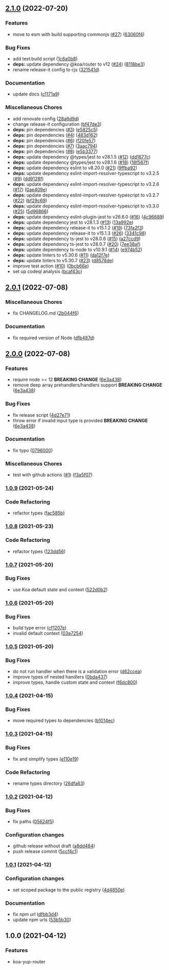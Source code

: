 ## [2.1.0](https://github.com/rudi23/koa-yup-router/compare/v2.0.1...v2.1.0) (2022-07-20)

### Features

-   move to esm with build supporting commonjs ([#27](https://github.com/rudi23/koa-yup-router/issues/27)) ([63060f4](https://github.com/rudi23/koa-yup-router/commit/63060f4f9ad1bd661aacae7ef52e74915032c970))

### Bug Fixes

-   add test:build script ([1c6a0b8](https://github.com/rudi23/koa-yup-router/commit/1c6a0b815fd747b21dc16d46fde655b7ebe9cc54))
-   **deps:** update dependency @koa/router to v12 ([#24](https://github.com/rudi23/koa-yup-router/issues/24)) ([8118be3](https://github.com/rudi23/koa-yup-router/commit/8118be3301cbc2bd163c7ed98303a263ec428631))
-   rename release-it config to cjs ([321541d](https://github.com/rudi23/koa-yup-router/commit/321541d9777e4d659a30579909205116f3028643))

### Documentation

-   update docs ([c1171a9](https://github.com/rudi23/koa-yup-router/commit/c1171a93a981373f2cad9183fa6313d03507e5e3))

### Miscellaneous Chores

-   add renovate config ([28a6d9d](https://github.com/rudi23/koa-yup-router/commit/28a6d9dda8dde59ad879807dc0de6900b91445e5))
-   change release-it configuration ([bf47de3](https://github.com/rudi23/koa-yup-router/commit/bf47de3a3ab5a6b95013f2429a39030db982e539))
-   **deps:** pin dependencies ([#3](https://github.com/rudi23/koa-yup-router/issues/3)) ([e5825c5](https://github.com/rudi23/koa-yup-router/commit/e5825c592337be4955c3c3ef903ed87a19cccd7a))
-   **deps:** pin dependencies ([#4](https://github.com/rudi23/koa-yup-router/issues/4)) ([483d162](https://github.com/rudi23/koa-yup-router/commit/483d162a5bd844428591cb711d5678171352533e))
-   **deps:** pin dependencies ([#6](https://github.com/rudi23/koa-yup-router/issues/6)) ([f20fe57](https://github.com/rudi23/koa-yup-router/commit/f20fe5797c15e9ad6ac8c4c26c4d5d0d2375d5e1))
-   **deps:** pin dependencies ([#7](https://github.com/rudi23/koa-yup-router/issues/7)) ([3aac794](https://github.com/rudi23/koa-yup-router/commit/3aac794d898101c7ea90b57f16507fcbaf463f12))
-   **deps:** pin dependencies ([#8](https://github.com/rudi23/koa-yup-router/issues/8)) ([e5b3377](https://github.com/rudi23/koa-yup-router/commit/e5b33779dc3c1cf0786d25d7908f01aed5af71a0))
-   **deps:** update dependency @types/jest to v28.1.5 ([#12](https://github.com/rudi23/koa-yup-router/issues/12)) ([dd1677c](https://github.com/rudi23/koa-yup-router/commit/dd1677cc6ce6c2458ba9ce0559c1a306a4d6063d))
-   **deps:** update dependency @types/jest to v28.1.6 ([#18](https://github.com/rudi23/koa-yup-router/issues/18)) ([18f567f](https://github.com/rudi23/koa-yup-router/commit/18f567f94fb97a601dc9268b2ed6b2e5256a68fc))
-   **deps:** update dependency eslint to v8.20.0 ([#21](https://github.com/rudi23/koa-yup-router/issues/21)) ([9ffba92](https://github.com/rudi23/koa-yup-router/commit/9ffba92acaba3797ce2f622607c6e85b7d0e89a2))
-   **deps:** update dependency eslint-import-resolver-typescript to v3.2.5 ([#9](https://github.com/rudi23/koa-yup-router/issues/9)) ([dd9128f](https://github.com/rudi23/koa-yup-router/commit/dd9128fd88404bff404c5108602270dacaeff32a))
-   **deps:** update dependency eslint-import-resolver-typescript to v3.2.6 ([#17](https://github.com/rudi23/koa-yup-router/issues/17)) ([0ae409e](https://github.com/rudi23/koa-yup-router/commit/0ae409e82d5c3f6a2c2cba52da2d9355c00ee69c))
-   **deps:** update dependency eslint-import-resolver-typescript to v3.2.7 ([#22](https://github.com/rudi23/koa-yup-router/issues/22)) ([bf29c69](https://github.com/rudi23/koa-yup-router/commit/bf29c697a020be5cf6e83b74d1a21a8fa43f2ef7))
-   **deps:** update dependency eslint-import-resolver-typescript to v3.3.0 ([#25](https://github.com/rudi23/koa-yup-router/issues/25)) ([5d96866](https://github.com/rudi23/koa-yup-router/commit/5d96866c393950cd471fdb4966a832f596bfc361))
-   **deps:** update dependency eslint-plugin-jest to v26.6.0 ([#16](https://github.com/rudi23/koa-yup-router/issues/16)) ([4c96689](https://github.com/rudi23/koa-yup-router/commit/4c96689ace9a552e8a77dae979cda7fb04306ab7))
-   **deps:** update dependency jest to v28.1.3 ([#13](https://github.com/rudi23/koa-yup-router/issues/13)) ([13a992e](https://github.com/rudi23/koa-yup-router/commit/13a992e4d1b70f7cbc7538bd24c9198e5e2f61ad))
-   **deps:** update dependency release-it to v15.1.2 ([#19](https://github.com/rudi23/koa-yup-router/issues/19)) ([73fa2f3](https://github.com/rudi23/koa-yup-router/commit/73fa2f33750a1123bfa1f4d74fd51ca941a9c8cb))
-   **deps:** update dependency release-it to v15.1.3 ([#26](https://github.com/rudi23/koa-yup-router/issues/26)) ([3341c98](https://github.com/rudi23/koa-yup-router/commit/3341c9845b0a7c630a69e5204913b9221f3977a5))
-   **deps:** update dependency ts-jest to v28.0.6 ([#15](https://github.com/rudi23/koa-yup-router/issues/15)) ([a27ccd9](https://github.com/rudi23/koa-yup-router/commit/a27ccd928d7cd8fde61c71a0c5ad194b4a78d910))
-   **deps:** update dependency ts-jest to v28.0.7 ([#20](https://github.com/rudi23/koa-yup-router/issues/20)) ([7ee38af](https://github.com/rudi23/koa-yup-router/commit/7ee38af2e68724ba10911f590241a890a66b4955))
-   **deps:** update dependency ts-node to v10.9.1 ([#14](https://github.com/rudi23/koa-yup-router/issues/14)) ([e974b52](https://github.com/rudi23/koa-yup-router/commit/e974b523c56c8b946bd89ebc9e44f7e1ecb1d535))
-   **deps:** update linters to v5.30.6 ([#11](https://github.com/rudi23/koa-yup-router/issues/11)) ([da12f7e](https://github.com/rudi23/koa-yup-router/commit/da12f7e98cc5749e3cbd9d0311a37b804df02772))
-   **deps:** update linters to v5.30.7 ([#23](https://github.com/rudi23/koa-yup-router/issues/23)) ([d8578de](https://github.com/rudi23/koa-yup-router/commit/d8578de8ce1540c5be68fdcf32935276cc30f970))
-   improve test action ([#10](https://github.com/rudi23/koa-yup-router/issues/10)) ([0bcb66e](https://github.com/rudi23/koa-yup-router/commit/0bcb66ee94a0cbe663a3a121a5bd610ff5ceb1c5))
-   set up codeql analysis ([bcaf43c](https://github.com/rudi23/koa-yup-router/commit/bcaf43c2ddfc7682fe47d7e07fa876334f21094e))

## [2.0.1](https://github.com/rudi23/koa-yup-router/compare/v2.0.0...v2.0.1) (2022-07-08)

### Miscellaneous Chores

-   fix CHANGELOG.md ([2b044f6](https://github.com/rudi23/koa-yup-router/commit/2b044f6cedad407b11f7cdf888e325a87e4a5d29))

### Documentation

-   fix required version of Node ([dfb487d](https://github.com/rudi23/koa-yup-router/commit/dfb487d32f6299e461e3937a809df0866b35dd4f))

## [2.0.0](https://github.com/rudi23/koa-yup-router/compare/v1.0.9...v2.0.0) (2022-07-08)

### Features

-   require node >= 12 **BREAKING CHANGE** ([6e3a438](https://github.com/rudi23/koa-yup-router/commit/6e3a438b8edfe8ef6dd2a8bb4eecfa51074abafb))
-   remove deep array prehandlers/handlers support **BREAKING CHANGE** ([6e3a438](https://github.com/rudi23/koa-yup-router/commit/6e3a438b8edfe8ef6dd2a8bb4eecfa51074abafb))

### Bug Fixes

-   fix release script ([4d27e71](https://github.com/rudi23/koa-yup-router/commit/4d27e71d6c632324587292b0e49ae19f4562211f))
-   throw error if invalid input type is provided **BREAKING CHANGE** ([6e3a438](https://github.com/rudi23/koa-yup-router/commit/6e3a438b8edfe8ef6dd2a8bb4eecfa51074abafb))

### Documentation

-   fix typo ([0796000](https://github.com/rudi23/koa-yup-router/commit/07960003a2214c7ff59d0dc091c2a0b010370c7e))

### Miscellaneous Chores

-   test with github actions ([#1](https://github.com/rudi23/koa-yup-router/issues/1)) ([f3a5f07](https://github.com/rudi23/koa-yup-router/commit/f3a5f072015818c19bda59871de7db16c5e6bd5a))

### [1.0.9](https://github.com/rudi23/koa-yup-router/compare/v1.0.8...v1.0.9) (2021-05-24)

### Code Refactoring

-   refactor types ([fac585b](https://github.com/rudi23/koa-yup-router/commit/fac585bc42cff5cd2eca926eb63e05d0b8cc0655))

### [1.0.8](https://github.com/rudi23/koa-yup-router/compare/v1.0.7...v1.0.8) (2021-05-23)

### Code Refactoring

-   refactor types ([123dd56](https://github.com/rudi23/koa-yup-router/commit/123dd56ca1aea476b953a2efdbaa71893d9cb9bf))

### [1.0.7](https://github.com/rudi23/koa-yup-router/compare/v1.0.6...v1.0.7) (2021-05-20)

### Bug Fixes

-   use Koa default state and context ([522d0b2](https://github.com/rudi23/koa-yup-router/commit/522d0b28771287db275860ae6d15d290b794f6c0))

### [1.0.6](https://github.com/rudi23/koa-yup-router/compare/v1.0.5...v1.0.6) (2021-05-20)

### Bug Fixes

-   build type error ([cf1207e](https://github.com/rudi23/koa-yup-router/commit/cf1207e77d0e2b3a4bb43809528b3d6958019563))
-   invalid default context ([03e7254](https://github.com/rudi23/koa-yup-router/commit/03e7254b60ef985fc66cf881054ecfe60fab4923))

### [1.0.5](https://github.com/rudi23/koa-yup-router/compare/v1.0.4...v1.0.5) (2021-05-20)

### Bug Fixes

-   do not run handler when there is a validation error ([d62ccea](https://github.com/rudi23/koa-yup-router/commit/d62ccea866a6a3b674d68082fb5e0d42363768f5))
-   improve types of nested handlers ([0bda437](https://github.com/rudi23/koa-yup-router/commit/0bda437f4631f6221194e025ec3908531ba6c259))
-   improve types, handle custom state and context ([f6dc800](https://github.com/rudi23/koa-yup-router/commit/f6dc800652557cbffad45bed2784903cfd1062ab))

### [1.0.4](https://github.com/rudi23/koa-yup-router/compare/v1.0.3...v1.0.4) (2021-04-15)

### Bug Fixes

-   move required types to dependencies ([b1014ec](https://github.com/rudi23/koa-yup-router/commit/b1014ec6b76ce3f215cbdc571a4b6fa836ebac92))

### [1.0.3](https://github.com/rudi23/koa-yup-router/compare/v1.0.2...v1.0.3) (2021-04-15)

### Bug Fixes

-   fix and simplify types ([e110e19](https://github.com/rudi23/koa-yup-router/commit/e110e19b1cf0f77be59935fd9edadacb5aa795f0))

### Code Refactoring

-   rename types directory ([26dfa63](https://github.com/rudi23/koa-yup-router/commit/26dfa63da779c907dde8bc80c3b3fecd81db37c1))

### [1.0.2](https://github.com/rudi23/koa-yup-router/compare/v1.0.1...v1.0.2) (2021-04-12)

### Bug Fixes

-   fix paths ([05624f5](https://github.com/rudi23/koa-yup-router/commit/05624f549befc9141105e6f7b085b2bed0117f38))

### Configuration changes

-   github release without draft ([a8dd484](https://github.com/rudi23/koa-yup-router/commit/a8dd484d3e724864e47336407edd1943dc22a7a0))
-   push release commit ([5ccf4c1](https://github.com/rudi23/koa-yup-router/commit/5ccf4c1da0c7c5dccd796cdde192a4751e0ea997))

### [1.0.1](https://github.com/rudi23/koa-yup-router/compare/v1.0.0...v1.0.1) (2021-04-12)

### Configuration changes

-   set scoped package to the public registry ([4d4850e](https://github.com/rudi23/koa-yup-router/commit/4d4850ed820fda14dab026856d3e0dafde27138a))

### Documentation

-   fix npm url ([dfbb3d4](https://github.com/rudi23/koa-yup-router/commit/dfbb3d4b6afdf19e0dca489b4a3f4f7e307cd725))
-   update npm urls ([53b5b30](https://github.com/rudi23/koa-yup-router/commit/53b5b3001d8c75fcb7beca13dbd7e7bb183d6b5c))

## 1.0.0 (2021-04-12)

### Features

-   koa-yup-router
